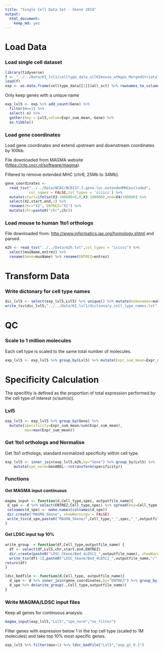 ```yaml
---
title: "Single Cell Data Set - Skene 2018"
output:
  html_document:
    keep_md: yes
---
```




# Load Data

### Load single cell dataset


```r
library(tidyverse)
f <- "../../Data/KI_lvl1/celltype_data_allKImouse_wtHypo_MergedStriatal_1to1only_level1_thresh0_trim0.rda"
load(f)
exp <- as.data.frame(celltype_data[[1]]$all_sct) %>% rownames_to_column("Gene")
```

Only keep genes with a unique name


```r
exp_lvl5 <- exp %>% add_count(Gene) %>% 
  filter(n==1) %>%
  select(-n) %>%
  gather(key = Lvl5,value=Expr_sum_mean,-Gene) %>%
  as.tibble()
```

### Load gene coordinates

Load gene coordinates and extend upstream and downstream coordinates by 100kb.

File downloaded from MAGMA website (https://ctg.cncr.nl/software/magma).

Filtered to remove extended MHC (chr6, 25Mb to 34Mb).


```r
gene_coordinates <- 
  read_tsv("../../Data/NCBI/NCBI37.3.gene.loc.extendedMHCexcluded",
           col_names = FALSE,col_types = 'cciicc') %>%
  mutate(start=ifelse(X3-100000<0,0,X3-100000),end=X4+100000) %>%
  select(X2,start,end,1) %>% 
  rename(chr="X2", ENTREZ="X1") %>% 
  mutate(chr=paste0("chr",chr))
```

### Load mouse to human 1to1 orthologs

File downloaded from: http://www.informatics.jax.org/homology.shtml and parsed.


```r
m2h <- read_tsv("../../Data/m2h.txt",col_types = "iccccc") %>% 
  select(musName,entrez) %>%
  rename(Gene=musName) %>% rename(ENTREZ=entrez)
```

# Transform Data

### Write dictonary for cell type names


```r
dic_lvl5 <- select(exp_lvl5,Lvl5) %>% unique() %>% mutate(makenames=make.names(Lvl5))
write_tsv(dic_lvl5,"../../Data/KI_lvl1/dictionary_cell_type_names.txt")
```

# QC

### Scale to 1 million molecules

Each cell type is scaled to the same total number of molecules. 


```r
exp_lvl5 <- exp_lvl5 %>% group_by(Lvl5) %>% mutate(Expr_sum_mean=Expr_sum_mean*1e6/sum(Expr_sum_mean))
```

# Specificity Calculation

The specifitiy is defined as the proportion of total expression performed by the cell type of interest (x/sum(x)).

### Lvl5


```r
exp_lvl5 <- exp_lvl5 %>% group_by(Gene) %>% 
  mutate(specificity=Expr_sum_mean/sum(Expr_sum_mean),
         max=max(Expr_sum_mean))
```

### Get 1to1 orthologs and Normalise

Get 1to1 orthologs, standard normalized specificity within cell type.


```r
exp_lvl5 <- inner_join(exp_lvl5,m2h,by="Gene") %>% group_by(Lvl5) %>%
    mutate(spe_norm=GenABEL::rntransform(specificity))
```

### Functions

#### Get MAGMA input continuous


```r
magma_input <- function(d,Cell_type,spec, outputfile_name){
 d_spe <- d %>% select(ENTREZ,Cell_type,spec) %>% spread(key=Cell_type,value=spec)
 colnames(d_spe) <- make.names(colnames(d_spe))
 dir.create("MAGMA_Skene", showWarnings = FALSE)
 write_tsv(d_spe,paste0("MAGMA_Skene/",Cell_type,"_",spec,"_",outputfile_name,".txt"))
}
```

#### Get LDSC input top 10%


```r
write_group  = function(df,Cell_type,outputfile_name) {
  df <- select(df,Lvl5,chr,start,end,ENTREZ)
  dir.create(paste0("LDSC_Skene/Bed_4LDSC2_",outputfile_name), showWarnings = FALSE,recursive = TRUE)
  write_tsv(df[-1],paste0("LDSC_Skene/Bed_4LDSC2_",outputfile_name,"/",make.names(unique(df[1])),".bed"),col_names = F)
return(df)
}
```


```r
ldsc_bedfile <- function(d,Cell_type, outputfile_name){
  d_spe <- d %>% inner_join(gene_coordinates,by="ENTREZ") %>% group_by_(Cell_type) %>% filter(specificity>=quantile(specificity,0.9)) 
  d_spe %>% do(write_group(.,Cell_type,outputfile_name))
}
```

### Write MAGMA/LDSC input files 

Keep all genes for continuous analysis.


```r
magma_input(exp_lvl5,"Lvl5","spe_norm","no_filter")
```

Filter genes with expression below 1 in the top cell type (scaled to 1M molecules) and take top 10% most specific genes.


```r
exp_lvl5 %>% filter(max>1) %>% ldsc_bedfile("Lvl5","exp_gt_0.1")
```
